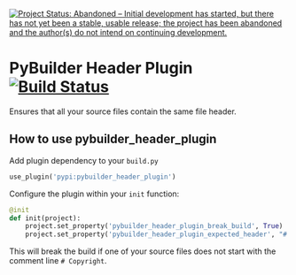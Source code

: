 [![Project Status: Abandoned – Initial development has started, but there has not yet been a stable, usable release; the project has been abandoned and the author(s) do not intend on continuing development.](http://www.repostatus.org/badges/latest/abandoned.svg)](http://www.repostatus.org/#abandoned)


PyBuilder Header Plugin [![Build Status](https://travis-ci.org/aelgru/pybuilder_header_plugin.svg?branch=master)](https://travis-ci.org/aelgru/pybuilder_header_plugin)
=======================

Ensures that all your source files contain the same file header.

How to use pybuilder_header_plugin
----------------------------------

Add plugin dependency to your `build.py`
```python
use_plugin('pypi:pybuilder_header_plugin')
```

Configure the plugin within your `init` function:
```python
@init
def init(project):
    project.set_property('pybuilder_header_plugin_break_build', True)
    project.set_property('pybuilder_header_plugin_expected_header', "# Copyright\n")
```

This will break the build if one of your source files does not start with the comment line `# Copyright`.
